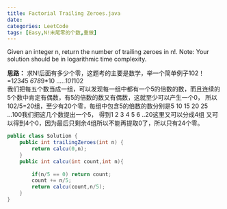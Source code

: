```yaml
---
title: Factorial Trailing Zeroes.java
date: 
categories: LeetCode
tags: [Easy,N!末尾零的个数,重做]
---
```

Given an integer n, return the number of trailing zeroes in n!.
Note: Your solution should be in logarithmic time complexity.
<!-- more -->
**思路：**
求N!后面有多少个零，这题考的主要是数学，举一个简单例子102！=1*2*3*4*5  *6*7*8*9*10 .....*101*102  
我们把每五个数当成一组，可以发现每一组中都有一个5的倍数的数，而且连续的5个数中肯定有偶数，有5的倍数的数又有偶数，这就至少可以产生一个0，
所以102/5=20组，至少有20个零，每组中包含5的倍数的数分别是5 10 15 20 25 ...100我们把这几个数提出一个5，
得到1 2 3 4 5 6 ..20这里又可以分成4组 又可以得到4个0，因为最后只剩余4组所以不能再提取0了，所以只有24个零。
``` java
public class Solution {
    public int trailingZeroes(int n) {
        return calcu(0,n);
    }
    public int calcu(int count,int n){
        
        if(n/5 == 0) return count;
        count += n/5;
        return calcu(count,n/5);
    } 
}
``` 
